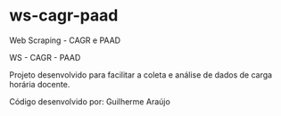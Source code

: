 # ws-cagr-paad
Web Scraping - CAGR e PAAD

WS - CAGR - PAAD

Projeto desenvolvido para facilitar a coleta e análise de dados de carga horária docente.

Código desenvolvido por:
Guilherme Araújo
